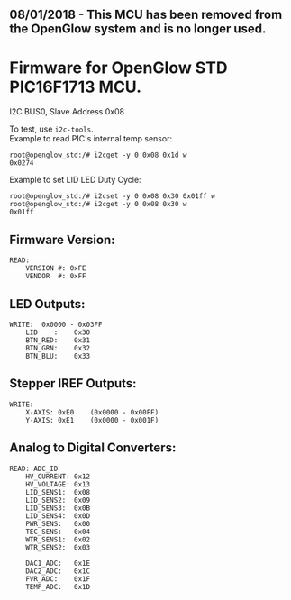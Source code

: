## 08/01/2018 - This MCU has been removed from the OpenGlow system and is no longer used.

# Firmware for OpenGlow STD PIC16F1713 MCU.
I2C BUS0, Slave Address 0x08  

To test, use ```i2c-tools```.  
Example to read PIC's internal temp sensor:
```console
root@openglow_std:/# i2cget -y 0 0x08 0x1d w
0x0274
```
Example to set LID LED Duty Cycle:
```console
root@openglow_std:/# i2cset -y 0 0x08 0x30 0x01ff w
root@openglow_std:/# i2cget -y 0 0x08 0x30 w
0x01ff
```
## Firmware Version:  
```
READ:  
    VERSION #: 0xFE  
    VENDOR  #: 0xFF  
```

## LED Outputs:  
```
WRITE:  0x0000 - 0x03FF  
    LID    :    0x30  
    BTN_RED:    0x31
    BTN_GRN:    0x32  
    BTN_BLU:    0x33  
```

## Stepper IREF Outputs:  
```
WRITE:  
    X-AXIS: 0xE0    (0x0000 - 0x00FF)  
    Y-AXIS: 0xE1    (0x0000 - 0x001F)  
```  
## Analog to Digital Converters:  
```
READ: ADC_ID  
    HV_CURRENT: 0x12  
    HV_VOLTAGE: 0x13  
    LID_SENS1:  0x08  
    LID_SENS2:  0x09  
    LID_SENS3:  0x0B  
    LID_SENS4:  0x0D  
    PWR_SENS:   0x00  
    TEC_SENS:   0x04  
    WTR_SENS1:  0x02  
    WTR_SENS2:  0x03  

    DAC1_ADC:   0x1E  
    DAC2_ADC:   0x1C  
    FVR_ADC:    0x1F  
    TEMP_ADC:   0x1D  
```
